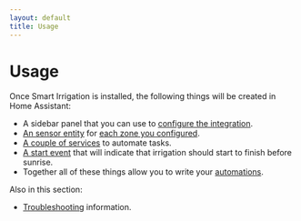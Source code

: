 ```yaml
---
layout: default
title: Usage
---
```

# Usage

Once Smart Irrigation is installed, the following things will be created in Home Assistant:
- A sidebar panel that you can use to [configure the integration](configuration.md).
- [An sensor entity](usage-entities.md) for [each zone you configured](configuration-zones.md).
- [A couple of services](usage-services.md) to automate tasks.
- [A start event](usage-events.md) that will indicate that irrigation should start to finish before sunrise.
- Together all of these things allow you to write your [automations](usage-automations.md).

Also in this section:
- [Troubleshooting](usage-troubleshooting.md) information.